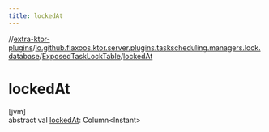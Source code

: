 ```yaml
---
title: lockedAt
---
```


//[extra-ktor-plugins](../../../index.md)/[io.github.flaxoos.ktor.server.plugins.taskscheduling.managers.lock.database](../index.md)/[ExposedTaskLockTable](index.md)/[lockedAt](locked-at.md)

# lockedAt

[jvm]\
abstract val [lockedAt](locked-at.md): Column&lt;Instant&gt;




